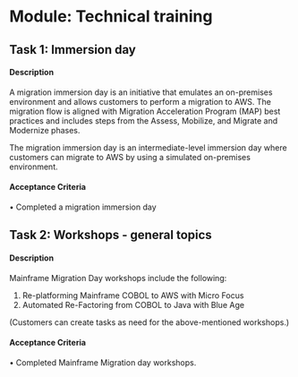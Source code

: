
# Module: Technical training
## Task 1: Immersion day
#### Description
A migration immersion day is an initiative that emulates an on-premises environment and allows customers to perform a migration to AWS. The migration flow is aligned with Migration Acceleration Program (MAP) best practices and includes steps from the Assess, Mobilize, and Migrate and Modernize phases. 

The migration immersion day is an intermediate-level immersion day where customers can migrate to AWS by using a simulated on-premises environment. 


#### Acceptance Criteria
• Completed a migration immersion day 
## Task 2: Workshops - general topics
#### Description
Mainframe Migration Day workshops include the following: 

1) Re-platforming Mainframe COBOL to AWS with Micro Focus 
2) Automated Re-Factoring from COBOL to Java with Blue Age

(Customers can create tasks as need for the above-mentioned workshops.)


#### Acceptance Criteria
• Completed Mainframe Migration day workshops.